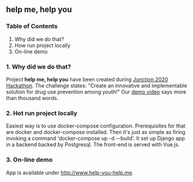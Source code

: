 ## help me, help you

### Table of Contents
1. Why did we do that?
2. How run project locally
3. On-line demo


### 1. Why did we do that?
Project **help me, help you** have been created during [Junction 2020 Hackathon](https://connected.hackjunction.com/).
The challenge states: "Create an innovative and implementable solution for drug use prevention among youth!"
Our [demo video](https://www.youtube.com/watch?v=uZyKlZCjmMc&feature=youtu.be&ab_channel=Uplift) says more than thousand words.

### 2. Hot run project locally
Easiest way is to use docker-compose configuration. Prerequisites for that are docker and docker-compose installed. Then it's just as simple as firing invoking a command 'docker-compose up -d --build'. It set up Django app in a backend backed by Postgresql. The front-end is served with Vue.js.

### 3. On-line demo
App is available under http://www.help-you-help.me.
